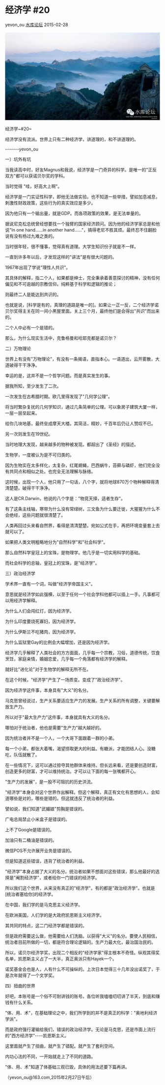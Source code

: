 # 经济学 \#20

yevon\_ou [水库论坛](/) 2015-02-28

![](../img/20/media/image1.png)


经济学~\#20~

经济学没有流派。世界上只有二种经济学，讲道理的，和不讲道理的。

\-\-\-\-\-\--yevon\_ou

一）坑外有坑

当我读高中时，好友Magnus和我说，经济学是一门奇异的科学。是唯一的"正反双方"都可以获诺贝尔奖的学科。

当时觉得 "哇，好高大上啊"。

经济学是一门实证性科学，即他无法做实验。也不知道一些举措，譬如加息减息，刺激性财政政策，这些行为的真实效应是多少。

因为他只有一个输出量，就是GDP。而各项政策的效果，是无法单量的。

据说尼克松总统曾经想要找一个独臂的国家经济顾问。因为他的经济学家总是和他说"In
one hand......in another
hand......"，搞得老尼不胜其烦。最终忍不住翻脸说有没有杨过九难之类的。

当时很年轻，很不懂事，觉得真有道理。大学生知识份子就是不一样。

一直到许多年以后，才发现这样的"讲法"是有很大问题的。

1967年出现了学说"理性人共识"。

其具体的解释，指二个人，如果都是绅士，完全秉承着善意探讨的精神，没有任何偏见和不可逾越的宗教信仰。纯粹基于科学和逻辑的推论；

则最终二人是能达到共识的。

也就是说，[科学是有的，真理的道路是唯一的]。如果让一正一反，二个经济学诺贝尔奖得主关在同一间小黑屋里面。关上三个月，最终他们是会得出"共识"而出来的。

二个人中必有一个是错的。

那么，为什么现实生活中，克鲁格曼和哈耶克都是诺贝尔？

二）万物理论

世界上有没有"万物理论"，有没有一条揭语，直指本心。一语道出，云开雾散，大道破得干干净净。

幸运的是，这并不是一个哲学问题。而是真实发生的事。

据我所知，至少发生了二次。

一次发生在古希腊时期。欧几里得发现了"几何学公理"。

将当时繁杂复扰的几何学知识，通过几条简单的公理。可以象房子建筑大厦一样，一层一层垒起来。

给你几块地基，最终垒成摩天大楼。其简洁，精妙，千百年后仍让人赞叹不已。

另一次则发生在19世纪。

当时地理大发现，越来越多的物种被发现。都超出了《圣经》的描述。

生物学，一度被认为是不可归类的。

因为生物实在太多样化，太复杂，红尾翅蝇，巴西蜗牛，苔藓与磷虾，他们完全没有共同点和相似之处。也完全无法理解与脉络。

这时候，出现一个人，他只用了一句话，八个字，就将地球870万个物种解释得清清楚楚。破得干干净净。

这人是CR.Darwin，他说的八个字是："物竞天择，适者生存"。

有了这条主线轴，寒带为什么没有常绿树，三文鱼为什么要迁徙，大猩猩为什么不会绝经，这些问题就很清楚了。

人类再回过头来看自然界，看得是清清楚楚。宛如公式在手，再把环境变量套上去就可以了。

如果把人类文明粗略地分为"自然科学"和"社会科学"。

那么自然科学皇冠上的宝珠，是物理学。他几乎是一切实用科学的基础。

而社会科学的总轴，皇冠上的宝珠，是"经济学"。

三）政治经济学

学术界一直有一个词，叫做"经济学帝国主义"。

意思就是经济学如此强横，以至于任何一个社会学科他都可以插上一手。凡事都可以用经济学解释。

为什么人们会闯红灯，因为经济学。

为什么印度要烧死寡妇，因为经济学。

为什么伊斯兰不吃猪肉，因为经济学。

为什么监狱里Gay的比例会大幅增加，还是因为经济学。

经济学几乎解释了人类社会的方方面面，几乎每一个宗教，习俗，道德传统，饮食烹饪，家庭亲情，婚姻恋爱，几乎每一个角落都有经济学的解释。

就好比"进化论"对于生物学的解释无所不在。

在这个时候，"经济学"产生了一场质变。变成了"政治经济学"。

因为经济学这件事，本身具有"大义"的名分。

马克思曾经说过，生产关系要适应生产力的发展。生产关系的所有调整，关键要解放生产力。

所以对于"最大生产力"这件事，本身就具有大义的名分。

哪怕对于统治者，他也是需要"生产力"越大越好的。

因为统治者并不是一个人，一个大哥下面跟着一群的小弟。

每一个小弟，都张大着嘴，渴望捞取更大的利益。有糖派，才能团结人心。没糖吃，队伍就散了。

在一些情况下，这可以通过掠夺其他群体来维持。但长远来看，还是要创造财富，创造更多的财富，才可以维持统治。才可以让下面的每一张嘴都开心。

"生产力的发展"，是一股不可阻抗的历史洪流。

"经济学"本身会对这个世界作出解释。但这个解释，真正有文化有思想的人，会知道哪些是对的，哪些是错的。但这就违反了统治者的利益。

譬如说，我们知道"武媚娘"剪胸是错误的。

广电总局禁止小米盒子是错误的。

上不了Google是错误的。

加油只有二桶油是错误的。

微信POS不允许展开业务是错误的。

但是知道这些错误，违背了统治者的利益。

"经济学"本身占据了大义的名分。统治者如果不想面对这些错误，那么他最好的选择是"阉割经济学"，或者给你一门错误的经济学。

所以我们这个世界，从来没有真正的"经济学"。有的都是"政治经济学"。也就是[统治者塞给你]的经济学。

在中国，我们学的是马克思主义经济学。

在欧洲美国，人们学的是大政府凯恩斯主义经济学。

其共同的特点，这二门经济学都是错误的。

但是政府需要这么做，他需要给人们洗脑。以获得"大义"的名分。要使人民相信，统治者目前所做的一切，都是符合理论逻辑的。生产力最大化，最治国治民的。

所以，诺贝尔经济学奖，出现二个相反的"经济学家"得主根本不奇怪。纵观其得奖名单，凯恩斯主义占了一大半，真正奥派只有Hayek一个。

诺奖基金会也是人，人有什么不可操纵的。上次日本觉得三十几年没出诺奖了，于是次年就得了一个文学奖。

四）扭曲的世界

好吧，本账号是一个俗不可耐讲钱的账号。各位听我嗑嗑叨叨讲了半天，到底和赚钱有什么关系。

"体、用、术"，在基础理论之中，我们所学到的并不是真正的科学："奥地利经济学派"。

而是政府强行灌输给我们，错误的政治经济学。无论是马克思，还是市面上流行的"西方经济学"\-\-\--凯恩斯主义。

这里面就产生了扭曲，就产生了错配。就产生了套利空间。

内功心法的不同，一开始就走上了不同的道路。

"体、用、术"知道了体基础三观已毁，具体的用法还要下篇再讲。

（yevon\_ou\@163.com,2015年2月27日午后）
